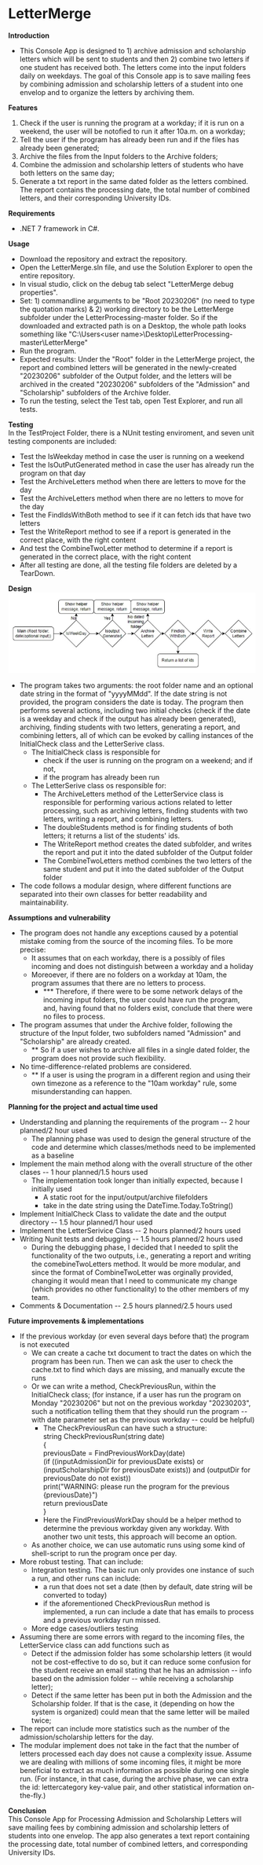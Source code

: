 # LetterMerge
**Introduction**  
- This Console App is designed to 1) archive admission and scholarship letters which will be sent to students and then 2) combine two letters if one student has received both. The letters come into the input folders daily on weekdays. The goal of this Console app is to save mailing fees by combining admission and scholarship letters of a student into one envelop and to organize the letters by archiving them.      
  
    
**Features**
1. Check if the user is running the program at a workday; if it is run on a weekend, the user will be notofied to run it after 10a.m. on a workday; 
2. Tell the user if the program has already been run and if the files has already been generated;
3. Archive the files from the Input folders to the Archive folders;
4. Combine the admission and scholarship letters of students who have both letters on the same day;
5. Generate a txt report in the same dated folder as the letters combined. The report contains the processing date, the total number of combined letters, and their corresponding University IDs.
  
**Requirements**
- .NET 7 framework in C#.  
  
**Usage**
- Download the repository and extract the repository.
- Open the LetterMerge.sln file, and use the Solution Explorer to open the entire repository.
- In visual studio, click on the debug tab select "LetterMerge debug properties".
- Set: 1) commandline arguments to be "Root 20230206" (no need to type the quotation marks) & 2) working directory to be the LetterMerge subfolder under the LetterProcessing-master folder. So if the downloaded and extracted path is on a Desktop, the whole path looks something like "C:\Users\<user name>\Desktop\LetterProcessing-master\LetterMerge"
- Run the program. 
- Expected results: Under the "Root" folder in the LetterMerge project, the report and combined letters will be generated in the newly-created "20230206" subfolder of the Output folder, and the letters will be archived in the created "20230206" subfolders of the "Admission" and "Scholarship" subfolders of the Archive folder.
- To run the testing, select the Test tab, open Test Explorer, and run all tests.

**Testing**  
In the TestProject Folder, there is a NUnit testing enviroment, and seven unit testing components are included:
  -  Test the IsWeekday method in case the user is running on a weekend
  -  Test the IsOutPutGenerated method in case the user has already run the program on that day
  -  Test the ArchiveLetters method when there are letters to move for the day
  -  Test the ArchiveLetters method when there are no letters to move for the day
  -  Test the FindIdsWithBoth method to see if it can fetch ids that have two letters
  -  Test the WriteReport method to see if a report is generated in the correct place, with the right content
  -  And test the CombineTwoLetter method to determine if a report is generated in the correct place, with the right content
  -  After all testing are done, all the testing file folders are deleted by a TearDown.  
    
**Design**  
![Design Pipeline](LetterMerge/images/Pipeline.jpg)  
- The program takes two arguments: the root folder name and an optional date string in the format of "yyyyMMdd". If the date string is not provided, the program considers the date is today. The program then performs several actions, including two initial checks (check if the date is a weekday and check if the output has already been generated), archiving, finding students with two letters, generating a report, and combining letters, all of which can be evoked by calling instances of the InitialCheck class and the LetterSerive class.
  - The InitialCheck class is responsible for
    - check if the user is running on the program on a weekend; and if not, 
    - if the program has already been run 
  - The LetterSerive class os responsible for:
    - The ArchiveLetters method of the LetterService class is responsible for performing various actions related to letter processing, such as archiving letters, finding students with two letters, writing a report, and combining letters.
    - The doubleStudents method is for finding students of both letters; it returns a list of the students' ids.
    - The WriteReport method creates the dated subfolder, and writes the report and put it into the dated subfolder of the Output folder
    - The CombineTwoLetters method combines the two letters of the same student and put it into the dated subfolder of the Output folder
- The code follows a modular design, where different functions are separated into their own classes for better readability and maintainability.

**Assumptions and vulnerability**
- The program does not handle any exceptions caused by a potential mistake coming from the source of the incoming files. To be more precise:
  - It assumes that on each workday, there is a possibly of files incoming and does not distinguish between a workday and a holiday
  - Moreoever, if there are no folders on a workday at 10am, the program assumes that there are no letters to process.
    - *** Therefore, if there were to be some network delays of the incoming input folders, the user could have run the program, and, having found that no folders exist, conclude that there were no files to process.
- The program assumes that under the Archive folder, following the structure of the Input folder, two subfolders named "Admission" and "Scholarship" are already created.
  - ** So if a user wishes to archive all files in a single dated folder, the program does not provide such flexibility. 
- No time-difference-related problems are considered.
  - ** If a user is using the program in a different region and using their own timezone as a reference to the "10am workday" rule, some misunderstanding can happen.

**Planning for the project and actual time used**
- Understanding and planning the requirements of the program -- 2 hour planned/2 hour used
  - The planning phase was used to design the general structure of the code and determine which classes/methods need to be implemented as a baseline
- Implement the main method along with the overall structure of the other clases -- 1 hour planned/1.5 hours used
  - The implementation took longer than initially expected, because I initially used 
    - A static root for the input/output/archive filefolders
    - take in the date string using the DateTime.Today.ToString()
- Implement InitialCheck Class to validate the date and the output directory -- 1.5 hour planned/1 hour used
- Implement the LetterSerivice Class -- 2 hours planned/2 hours used
- Writing Nunit tests and debugging -- 1.5 hours planned/2 hours used
  - During the debugging phase, I decided that I needed to split the functionality of the two outputs, i.e., generating a report and writing the comebineTwoLetters method. It would be more modular, and since the format of CombineTwoLetter was orginally provided, changing it would mean that I need to communicate my change (which provides no other functionality) to the other members of my team.
- Comments & Documentation -- 2.5 hours planned/2.5 hours used
  
**Future improvements & implementations**
- If the previous workday (or even several days before that) the program is not executed
  - We can create a cache txt document to tract the dates on which the program has been run. Then we can ask the user to check the cache.txt to find which days are missing, and manually excute the runs 
  - Or we can write a method, CheckPreviousRun, within the InitialCheck class; (for instance, if a user has run the program on Monday "20230206" but not on the previous workday "20230203", such a notification telling them that they should run the program -- with date parameter set as the previous workday -- could be helpful)
    - The CheckPreviousRun can have such a structure:  
    string CheckPreviousRun(string date)  
    {  
      previousDate = FindPreviousWorkDay(date)  
      (if ((inputAdmissionDir for previousDate exists) or (inputScholarshipDir for previousDate exists)) and (outputDir for previousDate do not exist))  
      print("WARNING: please run the program for the previous {previousDate}")  
      return previousDate  
    }  
    - Here the FindPreviousWorkDay should be a helper method to determine the previous workday given any workday. With another two unit tests, this approach will become an option.
  - As another choice, we can use automatic runs using some kind of shell-script to run the program once per day.
- More robust testing. That can include:
  - Integration testing. The basic run only provides one instance of such a run, and other runs can include:
    - a run that does not set a date (then by default, date string will be converted to today)
    - if the aforementioned CheckPreviousRun method is implemented, a run can include a date that has emails to process and a previous workday run missed.
  - More edge cases/outliers testing
- Assuming there are some errors with regard to the incoming files, the LetterService class can add functions such as
  - Detect if the admission folder has some scholarship letters (it would not be cost-effective to do so, but it can reduce some confusion for the student receive an email stating that he has an admission -- info based on the admission folder -- while receiving a scholarship letter);
  - Detect if the same letter has been put in both the Admission and the Scholarship folder. If that is the case, it (depending on how the system is organized) could mean that the same letter will be mailed twice;
- The report can include more statistics such as the number of the admission/scholarship letters for the day.
- The modular implement does not take in the fact that the number of letters processed each day does not cause a complexity issue. Assume we are dealing with millions  of some incoming files, it might be more beneficial to extract as much information as possible during one single run. (For instance, in that case, during the archive phase, we can extra the id: lettercategory key-value pair, and other statistical information on-the-fly.)

**Conclusion**  
This Console App for Processing Admission and Scholarship Letters will save mailing fees by combining admission and scholarship letters of students into one envelop. The app also generates a text report containing the processing date, total number of combined letters, and corresponding University IDs.
